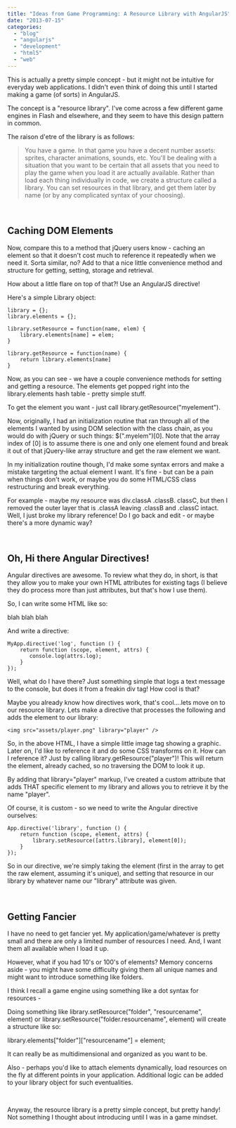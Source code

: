 ```yaml
---
title: "Ideas from Game Programming: A Resource Library with AngularJS"
date: "2013-07-15"
categories:
  - "blog"
  - "angularjs"
  - "development"
  - "html5"
  - "web"
---
```


This is actually a pretty simple concept - but it might not be intuitive for everyday web applications. I didn't even think of doing this until I started making a game (of sorts) in AngularJS.

The concept is a "resource library". I've come across a few different game engines in Flash and elsewhere, and they seem to have this design pattern in common.

The raison d'etre of the library is as follows:

> You have a game. In that game you have a decent number assets: sprites, character animations, sounds, etc. You'll be dealing with a situation that you want to be certain that all assets that you need to play the game when you load it are actually available. Rather than load each thing individually in code, we create a structure called a library. You can set resources in that library, and get them later by name (or by any complicated syntax of your choosing).

 

## Caching DOM Elements

Now, compare this to a method that jQuery users know - caching an element so that it doesn't cost much to reference it repeatedly when we need it. Sorta similar, no? Add to that a nice little convenience method and structure for getting, setting, storage and retrieval.

How about a little flare on top of that?! Use an AngularJS directive!

Here's a simple Library object:

```
library = {};
library.elements = {};

library.setResource = function(name, elem) {
    library.elements[name] = elem;
}

library.getResource = function(name) {
    return library.elements[name]
}
```

Now, as you can see - we have a couple convenience methods for setting and getting a resource. The elements get popped right into the library.elements hash table - pretty simple stuff.

To get the element you want - just call library.getResource("myelement").

Now, originally, I had an initialization routine that ran through all of the elements I wanted by using DOM selection with the class chain, as you would do with jQuery or such things: $(".myelem")\[0\]. Note that the array index of \[0\] is to assume there is one and only one element found and break it out of that jQuery-like array structure and get the raw element we want.

In my initialization routine though, I'd make some syntax errors and make a mistake targeting the actual element I want. It's fine - but can be a pain when things don't work, or maybe you do some HTML/CSS class restructuring and break everything.

For example - maybe my resource was div.classA .classB. classC, but then I removed the outer layer that is .classA leaving .classB and .classC intact. Well, I just broke my library reference! Do I go back and edit - or maybe there's a more dynamic way?

 

## Oh, Hi there Angular Directives!

Angular directives are awesome. To review what they do, in short, is that they allow you to make your own HTML attributes for existing tags (I believe they do process more than just attributes, but that's how I use them).

So, I can write some HTML like so:

<div log="hi">blah blah blah</div>

And write a directive:

```
MyApp.directive('log', function () {
    return function (scope, element, attrs) {
       console.log(attrs.log);
    }
});
```

Well, what do I have there? Just something simple that logs a text message to the console, but does it from a freakin div tag! How cool is that?

Maybe you already know how directives work, that's cool....lets move on to our resource library. Lets make a directive that processes the following and adds the element to our library:

`<img src="assets/player.png" library="player" />`

So, in the above HTML, I have a simple little image tag showing a graphic. Later on, I'd like to reference it and do some CSS transforms on it. How can I reference it? Just by calling library.getResource("player")! This will return the element, already cached, so no traversing the DOM to look it up.

By adding that library="player" markup, I've created a custom attribute that adds THAT specific element to my library and allows you to retrieve it by the name "player".

Of course, it is custom - so we need to write the Angular directive ourselves:

```
App.directive('library', function () {
    return function (scope, element, attrs) {
        library.setResource([attrs.library], element[0]);
    }
});
```

So in our directive, we're simply taking the element (first in the array to get the raw element, assuming it's unique), and setting that resource in our library by whatever name our "library" attribute was given.

 

## Getting Fancier

I have no need to get fancier yet. My application/game/whatever is pretty small and there are only a limited number of resources I need. And, I want them all available when I load it up.

However, what if you had 10's or 100's of elements? Memory concerns aside - you might have some difficulty giving them all unique names and might want to introduce something like folders.

I think I recall a game engine using something like a dot syntax for resources -

Doing something like library.setResource("folder", "resourcename", element) or library.setResource("folder.resourcename", element) will create a structure like so:

library.elements\["folder"\]\["resourcename"\] = element;

It can really be as multidimensional and organized as you want to be.

Also - perhaps you'd like to attach elements dynamically, load resources on the fly at different points in your application. Additional logic can be added to your library object for such eventualities.

 

Anyway, the resource library is a pretty simple concept, but pretty handy! Not something I thought about introducing until I was in a game mindset.
